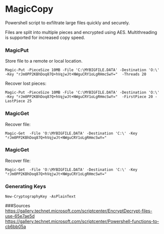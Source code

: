 # MagicCopy
Powershell script to exfiltrate large files quickly and securely.

Files are split into multiple pieces and encrypted using AES. Multithreading is supported for increased copy speed. 

### MagicPut

Store file to a remote or local location.

```
Magic-Put -PieceSize 10MB -File 'C:\MYBIGFILE.DATA' -Destination 'O:\' -Key "rJm0PP2KBhDoq87Q+hVqjwJt+NWguCRY1oLgRHmcSwY="  -Threads 20 
```

Recover lost pieces:

```
Magic-Put -PieceSize 10MB -File 'C:\MYBIGFILE.DATA' -Destination 'O:\' -Key "rJm0PP2KBhDoq87Q+hVqjwJt+NWguCRY1oLgRHmcSwY="  -FirstPiece 20 -LastPiece 25 
```

### MagicGet

Recover file:

```
Magic-Get  -File 'O:\MYBIGFILE.DATA' -Destination 'C:\' -Key "rJm0PP2KBhDoq87Q+hVqjwJt+NWguCRY1oLgRHmcSwY="
```

### MagicGet

Recover file:

```
Magic-Get  -File 'O:\MYBIGFILE.DATA' -Destination 'C:\' -Key "rJm0PP2KBhDoq87Q+hVqjwJt+NWguCRY1oLgRHmcSwY="
```

### Generating Keys

```
New-CryptographyKey -AsPlainText
```


###Sources
https://gallery.technet.microsoft.com/scriptcenter/EncryptDecrypt-files-use-65e7ae5d
https://gallery.technet.microsoft.com/scriptcenter/Powershell-functions-to-cb6bb05a
